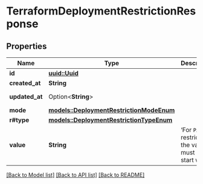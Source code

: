 # TerraformDeploymentRestrictionResponse

## Properties

Name | Type | Description | Notes
------------ | ------------- | ------------- | -------------
**id** | [**uuid::Uuid**](uuid::Uuid.md) |  | [readonly]
**created_at** | **String** |  | [readonly]
**updated_at** | Option<**String**> |  | [optional][readonly]
**mode** | [**models::DeploymentRestrictionModeEnum**](DeploymentRestrictionModeEnum.md) |  | 
**r#type** | [**models::DeploymentRestrictionTypeEnum**](DeploymentRestrictionTypeEnum.md) |  | 
**value** | **String** | ‘For `PATH` restrictions, the value must not start with `/`’ | 

[[Back to Model list]](../README.md#documentation-for-models) [[Back to API list]](../README.md#documentation-for-api-endpoints) [[Back to README]](../README.md)


